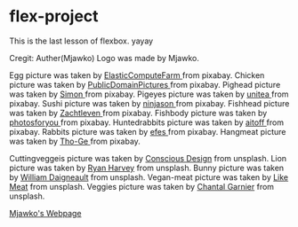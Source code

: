 # flex-project

This is the last lesson of flexbox.  yayay


Cregit:
Auther(Mjawko)
Logo <a src="../Downloads/Unconfortable Realities">was made by Mjawko.

<a href="https://pixabay.com/"></a>
    Egg picture was taken by <a href="https://pixabay.com/users/elasticcomputefarm-1865639/"> ElasticComputeFarm </a> from pixabay.
    Chicken picture was taken by <a href="https://pixabay.com/users/publicdomainpictures-14/"> PublicDomainPictures </a> from pixabay.
    Pighead picture was taken by <a href="https://pixabay.com/users/simon-3/"> Simon </a> from pixabay.
    Pigeyes picture was taken by <a href="https://pixabay.com/users/unitea-14714150/"> unitea </a> from pixabay.
    Sushi picture was taken by <a href="https://pixabay.com/users/ninjason-638329/"> ninjason </a> from pixabay.
    Fishhead picture was taken by <a href="https://pixabay.com/users/zachtleven-9577367/"> Zachtleven </a> from pixabay.
    Fishbody picture was taken by <a href="https://pixabay.com/users/photosforyou-124319/"> photosforyou </a> from pixabay.
    Huntedrabbits picture was taken by <a href="https://pixabay.com/users/aitoff-388338/"> aitoff </a> from pixabay.
    Rabbits picture was taken by <a href="https://pixabay.com/users/efes-18331/"> efes </a> from pixabay.
    Hangmeat picture was taken by <a href="https://pixabay.com/users/tho-ge-113537/"> Tho-Ge </a> from pixabay.


<a href="https://unsplash.com/"></a>
    Cuttingveggeis picture was taken by <a href="https://unsplash.com/@conscious_design">Conscious Design</a> from unsplash.
    Lion picture was taken by  <a href="https://unsplash.com/@tulane45ryan">Ryan Harvey</a> from unsplash.
    Bunny picture was taken by  <a href="https://unsplash.com/@williamdaigneault">William Daigneault</a> from unsplash.
    Vegan-meat picture was taken by  <a href="https://unsplash.com/@likemeat">Like Meat</a> from unsplash.
    Veggies picture was taken by  <a href="https://unsplash.com/@chantalgarnier">Chantal Garnier</a> from unsplash.

[Mjawko's Webpage](https://raw.githack.com/mjawko/flex-project/main/index.html)

